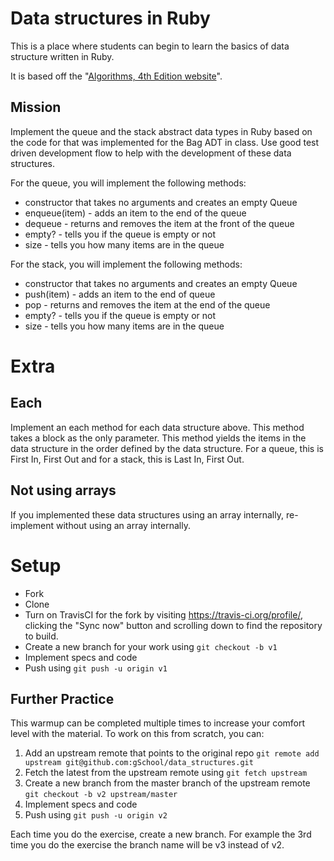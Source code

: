 # Data structures in Ruby

This is a place where students can begin to learn the basics of 
data structure written in Ruby.

It is based off the "[Algorithms, 4th Edition website](http://algs4.cs.princeton.edu/)".

## Mission

Implement the queue and the stack abstract data types in Ruby based on the code
for that was implemented for the Bag ADT in class. Use good test driven development
flow to help with the development of these data structures.

For the queue, you will implement the following methods:

* constructor that takes no arguments and creates an empty Queue
* enqueue(item) - adds an item to the end of the queue
* dequeue - returns and removes the item at the front of the queue
* empty? - tells you if the queue is empty or not
* size - tells you how many items are in the queue

For the stack, you will implement the following methods:

* constructor that takes no arguments and creates an empty Queue
* push(item) - adds an item to the end of queue
* pop - returns and removes the item at the end of the queue
* empty? - tells you if the queue is empty or not
* size - tells you how many items are in the queue

# Extra

## Each

Implement an each method for each data structure above. This method takes a block
as the only parameter. This method yields the items in the data structure in the order
defined by the data structure. For a queue, this is First In, First Out and for a
stack, this is Last In, First Out.

## Not using arrays

If you implemented these data structures using an array internally, re-implement without using an array internally.

# Setup

* Fork
* Clone
* Turn on TravisCI for the fork by
  visiting https://travis-ci.org/profile/<github user name>, clicking the "Sync now" button
  and scrolling down to find the repository to build.
* Create a new branch for your work using `git checkout -b v1`
* Implement specs and code
* Push using `git push -u origin v1`

## Further Practice

This warmup can be completed multiple times to increase your comfort level with the material.
To work on this from scratch, you can:

1. Add an upstream remote that points to the original repo `git remote add upstream git@github.com:gSchool/data_structures.git`
1. Fetch the latest from the upstream remote using `git fetch upstream`
1. Create a new branch from the master branch of the upstream remote `git checkout -b v2 upstream/master`
1. Implement specs and code
1. Push using `git push -u origin v2`

Each time you do the exercise, create a new branch. For example the 3rd time you do the exercise the branch
name will be v3 instead of v2.
    
